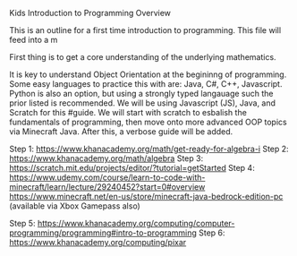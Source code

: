 Kids Introduction to Programming Overview 

This is an outline for a first time introduction to programming. This file will feed into a m

First thing is to get a core understanding of the underlying mathematics. 

It is key to understand Object Orientation at the begininng of programming. Some easy languages to practice this with are: Java, C#, C++, Javascript. Python is also an option, but using a strongly typed langauage such the prior listed is recommended. We will be using Javascript (JS), Java, and Scratch for this #guide. We will start with scratch to esbalish the fundamentals of programming, then move onto more advanced OOP topics via Minecraft Java. After this, a verbose guide will be added.

Step 1: https://www.khanacademy.org/math/get-ready-for-algebra-i 
Step 2: https://www.khanacademy.org/math/algebra
Step 3: https://scratch.mit.edu/projects/editor/?tutorial=getStarted
Step 4: https://www.udemy.com/course/learn-to-code-with-minecraft/learn/lecture/29240452?start=0#overview
        https://www.minecraft.net/en-us/store/minecraft-java-bedrock-edition-pc (available via Xbox Gamepass also) 
        
Step 5: https://www.khanacademy.org/computing/computer-programming/programming#intro-to-programming
Step 6: https://www.khanacademy.org/computing/pixar


